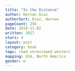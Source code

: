 ```yaml
---
title: "In the Distance"
author: Hernan Diaz
authorSort: Diaz, Hernan
pageCount: 256
date: 2019-11-02
written: 2017
stars: 4
layout: post
category: book
tags: read unreviewed western
mapping: USA, North America
gender: m
---
```

